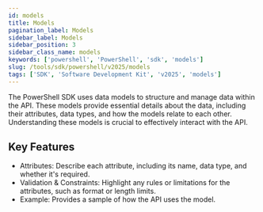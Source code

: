 ```yaml
---
id: models
title: Models
pagination_label: Models
sidebar_label: Models
sidebar_position: 3
sidebar_class_name: models
keywords: ['powershell', 'PowerShell', 'sdk', 'models']
slug: /tools/sdk/powershell/v2025/models
tags: ['SDK', 'Software Development Kit', 'v2025', 'models']
---
```


The PowerShell SDK uses data models to structure and manage data within the API. These models provide essential details about the data, including their attributes, data types, and how the models relate to each other. Understanding these models is crucial to effectively interact with the API.

## Key Features

- Attributes: Describe each attribute, including its name, data type, and whether it's required.
- Validation & Constraints: Highlight any rules or limitations for the attributes, such as format or length limits.
- Example: Provides a sample of how the API uses the model.
